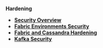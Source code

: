 <strong>Hardening<strong>
        

<ul>
    <li><a href="/articles/99_fabric_infras/devops/01_fabric_security_overview.md">Security Overview</a></li>
    <li><a href="/articles/99_fabric_infras/devops/02_fabric_environments.md">Fabric Environments Security</a></li>
    <li><a href="/articles/99_fabric_infras/devops/03_fabric_and_cassandra_hardening.md">Fabric and Cassandra Hardening</a></li>
		<li><a href="/articles/99_fabric_infras/devops/04_kafka_hardening.md">Kafka Security</a></li>
</ul>
